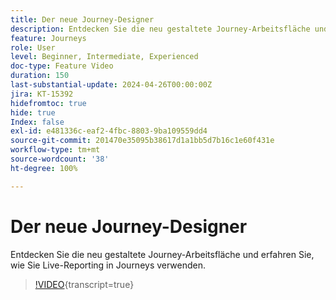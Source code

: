 ```yaml
---
title: Der neue Journey-Designer
description: Entdecken Sie die neu gestaltete Journey-Arbeitsfläche und erfahren Sie, wie Sie Live-Reporting in Journeys verwenden.
feature: Journeys
role: User
level: Beginner, Intermediate, Experienced
doc-type: Feature Video
duration: 150
last-substantial-update: 2024-04-26T00:00:00Z
jira: KT-15392
hidefromtoc: true
hide: true
Index: false
exl-id: e481336c-eaf2-4fbc-8803-9ba109559dd4
source-git-commit: 201470e35095b38617d1a1bb5d7b16c1e60f431e
workflow-type: tm+mt
source-wordcount: '38'
ht-degree: 100%

---
```


# Der neue Journey-Designer

Entdecken Sie die neu gestaltete Journey-Arbeitsfläche und erfahren Sie, wie Sie Live-Reporting in Journeys verwenden.

>[!VIDEO](https://video.tv.adobe.com/v/3443604/?learn=on&captions=ger){transcript=true}
